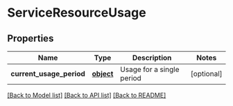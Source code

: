 # ServiceResourceUsage

## Properties
Name | Type | Description | Notes
------------ | ------------- | ------------- | -------------
**current_usage_period** | [**object**](.md) | Usage for a single period | [optional] 

[[Back to Model list]](../README.md#documentation-for-models) [[Back to API list]](../README.md#documentation-for-api-endpoints) [[Back to README]](../README.md)

